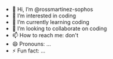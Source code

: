 - 👋 Hi, I’m @rossmartinez-sophos
- 👀 I’m interested in coding
- 🌱 I’m currently learning coding
- 💞️ I’m looking to collaborate on coding
- 📫 How to reach me: don't
- 😄 Pronouns: ...
- ⚡ Fun fact: ...

<!---
rossmartinez-sophos/rossmartinez-sophos is a ✨ special ✨ repository because its `README.md` (this file) appears on your GitHub profile.
You can click the Preview link to take a look at your changes.
--->
